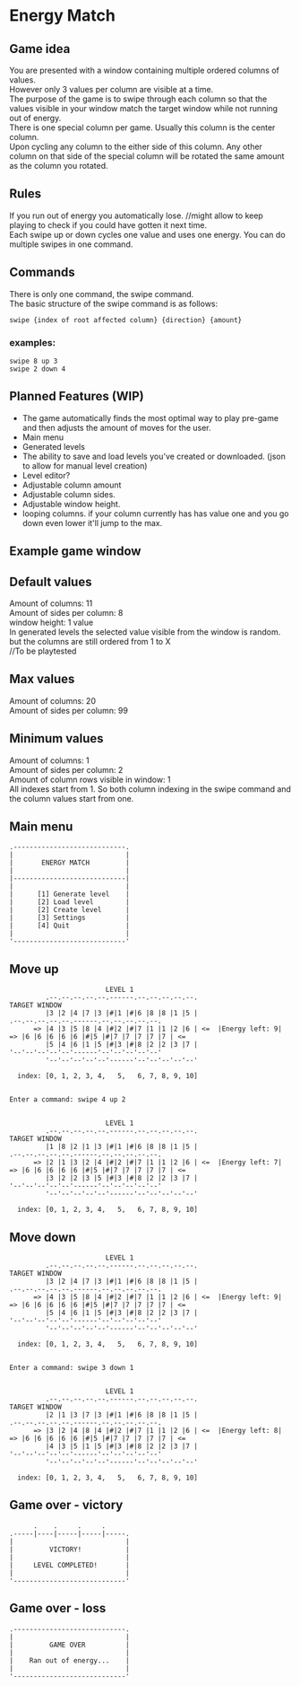 # Energy Match

## Game idea

You are presented with a window containing multiple ordered columns of values. <br>
However only 3 values per column are visible at a time. <br>
The purpose of the game is to swipe through each column so that the values visible in your window match the target window while not running out of energy. <br>
There is one special column per game. Usually this column is the center column. <br> 
Upon cycling any column to the either side of this column. Any other column on that side of the special column will be rotated the same amount as the column you rotated. <br>

## Rules
If you run out of energy you automatically lose. //might allow to keep playing to check if you could have gotten it next time. <br>
Each swipe up or down cycles one value and uses one energy. You can do multiple swipes in one command. <br>


## Commands 
There is only one command, the swipe command. <br>
The basic structure of the swipe command is as follows: <br>
```
swipe {index of root affected column} {direction} {amount} 
```

### examples:
```
swipe 8 up 3
swipe 2 down 4
```


## Planned Features (WIP)
- The game automatically finds the most optimal way to play pre-game and then adjusts the amount of moves for the user.
- Main menu
- Generated levels
- The ability to save and load levels you've created or downloaded. (json to allow for manual level creation)
- Level editor?
- Adjustable column amount
- Adjustable column sides.
- Adjustable window height.
- looping columns. if your column currently has has value one and you go down even lower it'll jump to the max.

## Example game window

## Default values
Amount of columns: 11 <br>
Amount of sides per column: 8 <br>
window height: 1 value <br>
In generated levels the selected value visible from the window is random. but the columns are still ordered from 1 to X <br>
//To be playtested <br>

## Max values
Amount of columns: 20 <br>
Amount of sides per column: 99 <br>

## Minimum values 
Amount of columns: 1 <br>
Amount of sides per column: 2 <br>
Amount of column rows visible in window: 1 <br>
All indexes start from 1. So both column indexing in the swipe command and the column values start from one. 


## Main menu
```
.----------------------------.
|                            |
|       ENERGY MATCH         |
|                            |
|----------------------------|
|                            |
|      [1] Generate level    |
|      [2] Load level        |
|      [2] Create level      |
|      [3] Settings          |
|      [4] Quit              |
|                            |
'----------------------------'

```

## Move up

```
                        LEVEL 1
         .--.--.--.--.--.------.--.--.--.--.--.                                      TARGET WINDOW
         |3 |2 |4 |7 |3 |#|1 |#|6 |8 |8 |1 |5 |                          .--.--.--.--.--.------.--.--.--.--.--.
      => |4 |3 |5 |8 |4 |#|2 |#|7 |1 |1 |2 |6 | <=  |Energy left: 9|  => |6 |6 |6 |6 |6 |#|5 |#|7 |7 |7 |7 |7 | <=
         |5 |4 |6 |1 |5 |#|3 |#|8 |2 |2 |3 |7 |                          '--'--'--'--'--'------'--'--'--'--'--'  
         '--'--'--'--'--'------'--'--'--'--'--'
         
  index: [0, 1, 2, 3, 4,   5,   6, 7, 8, 9, 10]


Enter a command: swipe 4 up 2


                        LEVEL 1
         .--.--.--.--.--.------.--.--.--.--.--.                                      TARGET WINDOW
         |1 |8 |2 |1 |3 |#|1 |#|6 |8 |8 |1 |5 |                          .--.--.--.--.--.------.--.--.--.--.--.
      => |2 |1 |3 |2 |4 |#|2 |#|7 |1 |1 |2 |6 | <=  |Energy left: 7|  => |6 |6 |6 |6 |6 |#|5 |#|7 |7 |7 |7 |7 | <=
         |3 |2 |2 |3 |5 |#|3 |#|8 |2 |2 |3 |7 |                          '--'--'--'--'--'------'--'--'--'--'--'
         '--'--'--'--'--'------'--'--'--'--'--'

  index: [0, 1, 2, 3, 4,   5,   6, 7, 8, 9, 10]

```

## Move down

```     
                        LEVEL 1
         .--.--.--.--.--.------.--.--.--.--.--.                                      TARGET WINDOW
         |3 |2 |4 |7 |3 |#|1 |#|6 |8 |8 |1 |5 |                          .--.--.--.--.--.------.--.--.--.--.--.
      => |4 |3 |5 |8 |4 |#|2 |#|7 |1 |1 |2 |6 | <=  |Energy left: 9|  => |6 |6 |6 |6 |6 |#|5 |#|7 |7 |7 |7 |7 | <=
         |5 |4 |6 |1 |5 |#|3 |#|8 |2 |2 |3 |7 |                          '--'--'--'--'--'------'--'--'--'--'--' 
         '--'--'--'--'--'------'--'--'--'--'--'

  index: [0, 1, 2, 3, 4,   5,   6, 7, 8, 9, 10]


Enter a command: swipe 3 down 1


                        LEVEL 1
         .--.--.--.--.--.------.--.--.--.--.--.                                      TARGET WINDOW
         |2 |1 |3 |7 |3 |#|1 |#|6 |8 |8 |1 |5 |                          .--.--.--.--.--.------.--.--.--.--.--.
      => |3 |2 |4 |8 |4 |#|2 |#|7 |1 |1 |2 |6 | <=  |Energy left: 8|  => |6 |6 |6 |6 |6 |#|5 |#|7 |7 |7 |7 |7 | <=
         |4 |3 |5 |1 |5 |#|3 |#|8 |2 |2 |3 |7 |                          '--'--'--'--'--'------'--'--'--'--'--'   
         '--'--'--'--'--'------'--'--'--'--'--'

  index: [0, 1, 2, 3, 4,   5,   6, 7, 8, 9, 10]

```

## Game over - victory

```  
      .    .     .     .
.-----|----|-----|-----|-----.
|                            |
|         VICTORY!           |
|                            |
|     LEVEL COMPLETED!       |
|                            |
'----------------------------'

```

## Game over - loss

```                    
.----------------------------.
|                            |
|         GAME OVER          |
|                            |
|    Ran out of energy...    |
|                            |
'----------------------------'
```